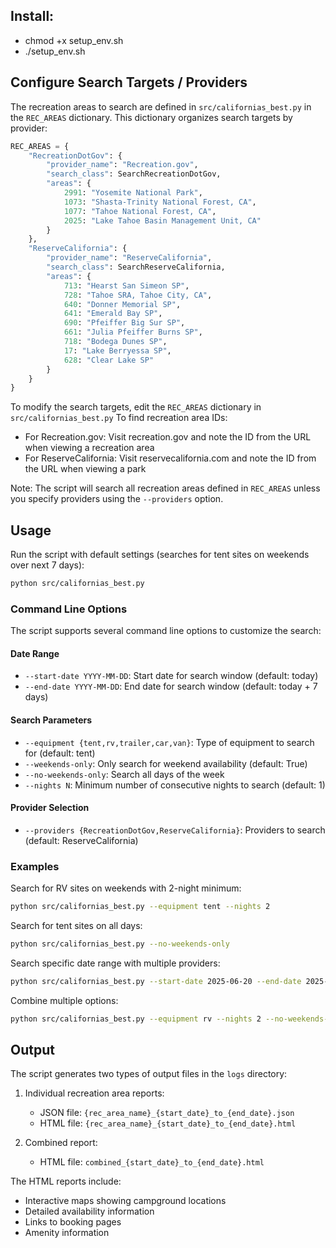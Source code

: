 ## Install:
- chmod +x setup_env.sh
- ./setup_env.sh


## Configure Search Targets / Providers

The recreation areas to search are defined in `src/californias_best.py` in the `REC_AREAS` dictionary. This dictionary organizes search targets by provider:

```python
REC_AREAS = {
    "RecreationDotGov": {
        "provider_name": "Recreation.gov",
        "search_class": SearchRecreationDotGov,
        "areas": {
            2991: "Yosemite National Park",
            1073: "Shasta-Trinity National Forest, CA",
            1077: "Tahoe National Forest, CA",
            2025: "Lake Tahoe Basin Management Unit, CA"
        }
    },
    "ReserveCalifornia": {
        "provider_name": "ReserveCalifornia",
        "search_class": SearchReserveCalifornia,
        "areas": {
            713: "Hearst San Simeon SP",
            728: "Tahoe SRA, Tahoe City, CA",
            640: "Donner Memorial SP",
            641: "Emerald Bay SP",
            690: "Pfeiffer Big Sur SP",
            661: "Julia Pfeiffer Burns SP",
            718: "Bodega Dunes SP",
            17: "Lake Berryessa SP",
            628: "Clear Lake SP"
        }
    }
}
```

To modify the search targets, edit the `REC_AREAS` dictionary in `src/californias_best.py`
To find recreation area IDs:
- For Recreation.gov: Visit recreation.gov and note the ID from the URL when viewing a recreation area
- For ReserveCalifornia: Visit reservecalifornia.com and note the ID from the URL when viewing a park

Note: The script will search all recreation areas defined in `REC_AREAS` unless you specify providers using the `--providers` option.

## Usage

Run the script with default settings (searches for tent sites on weekends over next 7 days):

```bash
python src/californias_best.py 
```

### Command Line Options

The script supports several command line options to customize the search:

#### Date Range
- `--start-date YYYY-MM-DD`: Start date for search window (default: today)
- `--end-date YYYY-MM-DD`: End date for search window (default: today + 7 days)

#### Search Parameters
- `--equipment {tent,rv,trailer,car,van}`: Type of equipment to search for (default: tent)
- `--weekends-only`: Only search for weekend availability (default: True)
- `--no-weekends-only`: Search all days of the week
- `--nights N`: Minimum number of consecutive nights to search (default: 1)

#### Provider Selection
- `--providers {RecreationDotGov,ReserveCalifornia}`: Providers to search (default: ReserveCalifornia)

### Examples

Search for RV sites on weekends with 2-night minimum:
```bash
python src/californias_best.py --equipment tent --nights 2
```

Search for tent sites on all days:
```bash
python src/californias_best.py --no-weekends-only
```

Search specific date range with multiple providers:
```bash
python src/californias_best.py --start-date 2025-06-20 --end-date 2025-09-08 --providers RecreationDotGov ReserveCalifornia
```

Combine multiple options:
```bash
python src/californias_best.py --equipment rv --nights 2 --no-weekends-only --start-date 2025-06-20 --end-date 2025-09-08
```

## Output

The script generates two types of output files in the `logs` directory:

1. Individual recreation area reports:
   - JSON file: `{rec_area_name}_{start_date}_to_{end_date}.json`
   - HTML file: `{rec_area_name}_{start_date}_to_{end_date}.html`

2. Combined report:
   - HTML file: `combined_{start_date}_to_{end_date}.html`

The HTML reports include:
- Interactive maps showing campground locations
- Detailed availability information
- Links to booking pages
- Amenity information
